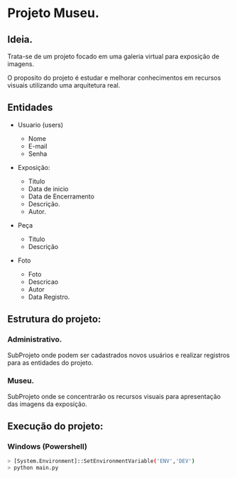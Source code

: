 # Projeto Museu.

## Ideia.

Trata-se de um projeto focado em uma galeria virtual para exposição de imagens.

O proposito do projeto é estudar e melhorar conhecimentos em recursos visuais utilizando uma arquitetura real.

## Entidades

- Usuario (users)
  - Nome
  - E-mail
  - Senha

- Exposição:
  - Titulo
  - Data de inicio
  - Data de Encerramento
  - Descrição.
  - Autor.

- Peça
  - Titulo
  - Descrição
  
- Foto
  - Foto
  - Descricao
  - Autor
  - Data Registro.

## Estrutura do projeto:

### Administrativo.

SubProjeto onde podem ser cadastrados novos usuários e realizar registros para as entidades do projeto.

### Museu.

SubProjeto onde se concentrarão os recursos visuais para apresentação das imagens da exposíção.

## Execução do projeto:

### Windows (Powershell)

```sh
> [System.Environment]::SetEnvironmentVariable('ENV','DEV')
> python main.py
```